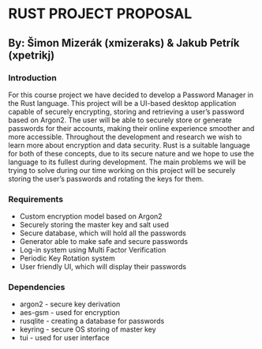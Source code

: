 # RUST PROJECT PROPOSAL
## By: Šimon Mizerák (xmizeraks) & Jakub Petrík (xpetrikj)

### Introduction
For this course project we have decided to develop a Password Manager in the Rust language. This project will be a UI-based desktop application capable of securely encrypting, storing and retrieving a user’s password based on Argon2. The user will be able to securely store or generate passwords for their accounts, making their online experience smoother and more accessible.
Throughout the development and research we wish to learn more about encryption and data security. Rust is a suitable language for both of these concepts, due to its secure nature and we hope to use the language to its fullest during development.
The main problems we will be trying to solve during our time working on this project will be securely storing the user’s passwords and rotating the keys for them.

### Requirements
+ Custom encryption model based on Argon2
+ Securely storing the master key and salt used
+ Secure database, which will hold all the passwords
+ Generator able to make safe and secure passwords
+ Log-in system using Multi Factor Verification
+ Periodic Key Rotation system
+ User friendly UI, which will display their passwords

### Dependencies
+ argon2 - secure key derivation
+ aes-gsm - used for encryption
+ rusqlite - creating a database for passwords 
+ keyring - secure OS storing of master key
+ tui - used for user interface

